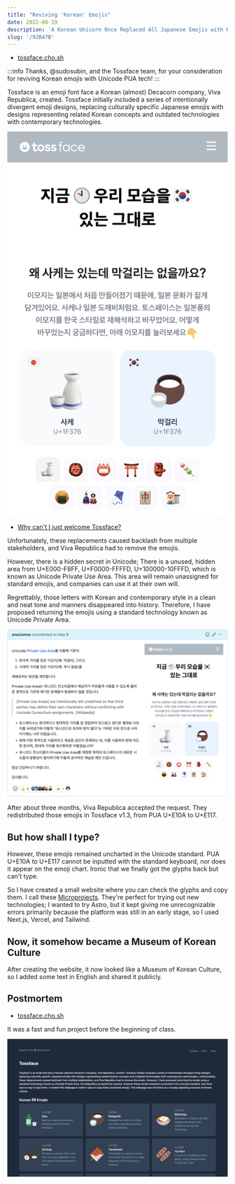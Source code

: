```yaml
---
title: "Reviving 'Korean' Emojis"
date: 2022-08-19
description: 'A Korean Unicorn Once Replaced All Japanese Emojis with Korean Ones. They are now back.'
slug: '/92B47B'
---
```


- [tossface.cho.sh](https://tossface.cho.sh)

:::info
Thanks, @sudosubin, and the Tossface team, for your consideration for reviving Korean emojis with Unicode PUA tech!
:::

Tossface is an emoji font face a Korean (almost) Decacorn company, Viva Republica, created.
Tossface initially included a series of intentionally divergent emoji designs,
replacing culturally specific Japanese emojis with designs representing related Korean concepts
and outdated technologies with contemporary technologies.

![Tossface's first release. Toss: "Right Now, The Right Us (Hinting Modern & Korean Values)"](tossface-original.png)

- [Why can't I just welcome Tossface?](https://www-jiwon-me.translate.goog/tossface/?_x_tr_sl=ko&_x_tr_tl=en&_x_tr_hl=en&_x_tr_pto=wapp)

Unfortunately, these replacements caused backlash from multiple stakeholders,
and Viva Republica had to remove the emojis.

However, there is a hidden secret in Unicode;
There is a unused, hidden area from U+E000-F8FF, U+F0000-FFFFD, U+100000-10FFFD, which is known as Unicode Private Use Area.
This area will remain unassigned for standard emojis, and companies can use it at their own will.

Regrettably, those letters with Korean and contemporary style in a clean and neat tone and manners disappeared into history.
Therefore, I have proposed returning the emojis using a standard technology known as Unicode Private Area.

![@toss/tossface/issues/4](issue.png)

After about three months, Viva Republica accepted the request.
They redistributed those emojis in Tossface v1.3, from PUA U+E10A to U+E117.

## But how shall I type?

However, these emojis remained uncharted in the Unicode standard.
PUA U+E10A to U+E117 cannot be inputted with the standard keyboard, nor does it appear on the emoji chart.
Ironic that we finally got the glyphs back but can't type.

So I have created a small website where you can check the glyphs and copy them.
I call these [Microprojects](https://cho.sh/research/A46FA5).
They're perfect for trying out new technologies;
I wanted to try Astro, but it kept giving me unrecognizable errors primarily because the platform was still in an early stage,
so I used Next.js, Vercel, and Tailwind.

## Now, it somehow became a Museum of Korean Culture

After creating the website, it now looked like a Museum of Korean Culture,
so I added some text in English and shared it publicly.

## Postmortem

- [tossface.cho.sh](https://tossface.cho.sh)

It was a fast and fun project before the beginning of class.

![tossface.cho.sh](screenshot.png)
